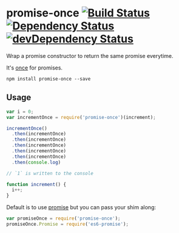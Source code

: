 # promise-once [![Build Status](http://img.shields.io/travis/vvo/promise-once/master.svg?style=flat-square)](https://travis-ci.org/vvo/promise-once) [![Dependency Status](http://img.shields.io/david/vvo/promise-once.svg?style=flat-square)](https://david-dm.org/vvo/promise-once) [![devDependency Status](http://img.shields.io/david/dev/vvo/promise-once.svg?style=flat-square)](https://david-dm.org/vvo/promise-once#info=devDependencies)

Wrap a promise constructor to return the same promise everytime.

It's [once](https://github.com/isaacs/once) for promises.

```shell
npm install promise-once --save
```

## Usage

```js
var i = 0;
var incrementOnce = require('promise-once')(increment);

incrementOnce()
  .then(incrementOnce)
  .then(incrementOnce)
  .then(incrementOnce)
  .then(incrementOnce)
  .then(incrementOnce)
  .then(console.log)

// `1` is written to the console

function increment() {
  i++;
}
```

Default is to use [promise](https://www.npmjs.org/package/promise) but you can pass your shim along:

```js
var promiseOnce = require('promise-once');
promiseOnce.Promise = require('es6-promise');
```
